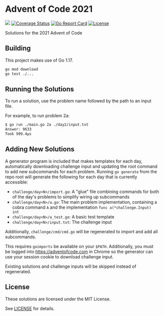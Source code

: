 # Advent of Code 2021

[![](https://github.com/nlowe/aoc2021/workflows/CI/badge.svg)](https://github.com/nlowe/aoc2021/actions) [![Coverage Status](https://coveralls.io/repos/github/nlowe/aoc2021/badge.svg?branch=master)](https://coveralls.io/github/nlowe/aoc2021?branch=master) [![Go Report Card](https://goreportcard.com/badge/github.com/nlowe/aoc2021)](https://goreportcard.com/report/github.com/nlowe/aoc2021) [![License](https://img.shields.io/badge/license-MIT-brightgreen)](./LICENSE)

Solutions for the 2021 Advent of Code

## Building

This project makes use of Go 1.17.

```bash
go mod download
go test ./...
```

## Running the Solutions

To run a solution, use the problem name followed by the path to an input file.

For example, to run problem 2a:

```bash
$ go run ./main.go 2a ./day2/input.txt
Answer: 9633
Took 999.4µs
```

## Adding New Solutions

A generator program is included that makes templates for each day, automatically
downloading challenge input and updating the root command to add new subcommands
for each problem. Running `go generate` from the repo root will generate the
following for each day that is currently accessible:

* `challenge/day<N>/import.go`: A "glue" file combining commands for both of the day's problems to simplify wiring up subcommands
* `challenge/day<N>/a.go`: The main problem implementation, containing a cobra command `A` and the implementation `func a(*challenge.Input) int`
* `challenge/day<N>/a_test.go`: A basic test template
* `challenge/day<N>/input.txt`: The challenge input

Additionally, `challenge/cmd/cmd.go` will be regenerated to import and add all
subcommands.

This requires `goimports` be available on your `$PATH`. Additionally, you must be
logged into https://adventofcode.com in Chrome so the generator can use your session
cookie to download challenge input.

Existing solutions and challenge inputs will be skipped instead of regenerated.

## License

These solutions are licensed under the MIT License.

See [LICENSE](./LICENSE) for details.
